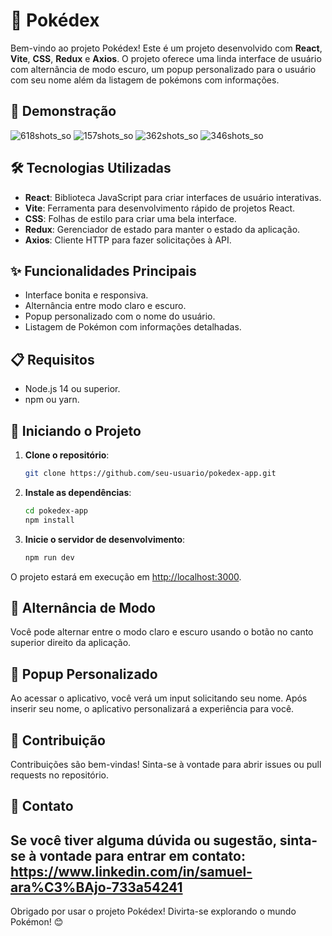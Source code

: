 # 🔴 Pokédex

Bem-vindo ao projeto Pokédex! Este é um projeto desenvolvido com **React**, **Vite**, **CSS**, **Redux** e **Axios**. O projeto oferece uma linda interface de usuário com alternância de modo escuro, um popup personalizado para o usuário com seu nome além da listagem de pokémons com informações.

## 📸 Demonstração

![618shots_so](https://github.com/lopppes/pokedex-app/assets/109006648/5e803769-36b9-49dc-a76e-b48c1a7eee23)
![157shots_so](https://github.com/lopppes/pokedex-app/assets/109006648/5df68ec6-5474-49e9-b49a-896c46c13b2e)
![362shots_so](https://github.com/lopppes/pokedex-app/assets/109006648/7af77889-3b91-4f92-9c34-ea36c0ac2848)
![346shots_so](https://github.com/lopppes/pokedex-app/assets/109006648/156e3358-dc44-4bf1-b3f1-4fa0fd9bac92)

## 🛠️ Tecnologias Utilizadas

- **React**: Biblioteca JavaScript para criar interfaces de usuário interativas.
- **Vite**: Ferramenta para desenvolvimento rápido de projetos React.
- **CSS**: Folhas de estilo para criar uma bela interface.
- **Redux**: Gerenciador de estado para manter o estado da aplicação.
- **Axios**: Cliente HTTP para fazer solicitações à API.

## ✨ Funcionalidades Principais

- Interface bonita e responsiva.
- Alternância entre modo claro e escuro.
- Popup personalizado com o nome do usuário.
- Listagem de Pokémon com informações detalhadas.

## 📋 Requisitos

- Node.js 14 ou superior.
- npm ou yarn.

## 🚀 Iniciando o Projeto

1. **Clone o repositório**:

    ```bash
    git clone https://github.com/seu-usuario/pokedex-app.git
    ```

2. **Instale as dependências**:

    ```bash
    cd pokedex-app
    npm install
    ```

3. **Inicie o servidor de desenvolvimento**:

    ```bash
    npm run dev
    ```

O projeto estará em execução em [http://localhost:3000](http://localhost:3000).

## 🌙 Alternância de Modo

Você pode alternar entre o modo claro e escuro usando o botão no canto superior direito da aplicação.

## 👤 Popup Personalizado

Ao acessar o aplicativo, você verá um input solicitando seu nome. Após inserir seu nome, o aplicativo personalizará a experiência para você.

## 🤝 Contribuição

Contribuições são bem-vindas! Sinta-se à vontade para abrir issues ou pull requests no repositório.

## 📧 Contato

Se você tiver alguma dúvida ou sugestão, sinta-se à vontade para entrar em contato:
https://www.linkedin.com/in/samuel-ara%C3%BAjo-733a54241
---

Obrigado por usar o projeto Pokédex! Divirta-se explorando o mundo Pokémon! 😊
